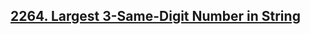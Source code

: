 ## [2264. Largest 3-Same-Digit Number in String](https://leetcode.com/problems/largest-3-same-digit-number-in-string)

